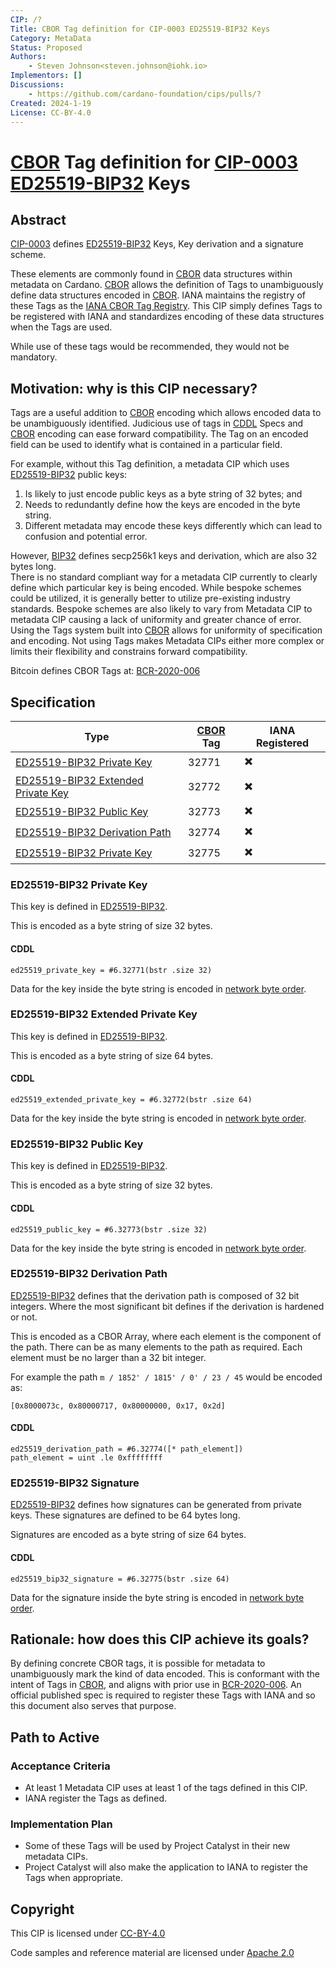 ```yaml
---
CIP: /?
Title: CBOR Tag definition for CIP-0003 ED25519-BIP32 Keys
Category: MetaData
Status: Proposed
Authors:
    - Steven Johnson<steven.johnson@iohk.io>
Implementors: []
Discussions:
    - https://github.com/cardano-foundation/cips/pulls/?
Created: 2024-1-19
License: CC-BY-4.0
--- 
```


<!-- cspell: words secp -->

<!-- markdownlint-disable MD025-->
# [CBOR] Tag definition for [CIP-0003] [ED25519-BIP32] Keys

## Abstract

[CIP-0003] defines [ED25519-BIP32] Keys, Key derivation and a signature scheme.

These elements are commonly found in [CBOR] data structures within metadata on Cardano.
[CBOR] allows the definition of Tags to unambiguously define data structures encoded in [CBOR].
IANA maintains the registry of these Tags as the [IANA CBOR Tag Registry].
This CIP simply defines Tags to be registered with IANA and standardizes encoding of these data structures when the Tags are used.

While use of these tags would be recommended, they would not be mandatory.

## Motivation: why is this CIP necessary?

Tags are a useful addition to [CBOR] encoding which allows encoded data to be unambiguously identified.
Judicious use of tags in [CDDL] Specs and [CBOR] encoding can ease forward compatibility.
The Tag on an encoded field can be used to identify what is contained in a particular field.

For example, without this Tag definition, a metadata CIP which uses [ED25519-BIP32] public keys:

1. Is likely to just encode public keys as a byte string of 32 bytes; and
2. Needs to redundantly define how the keys are encoded in the byte string.
3. Different metadata may encode these keys differently which can lead to confusion and potential error.

However, [BIP32] defines secp256k1 keys and derivation, which are also 32 bytes long.  
There is no standard compliant way for a metadata CIP currently to clearly define which particular key is being encoded.
While bespoke schemes could be utilized, it is generally better to utilize pre-existing industry standards.
Bespoke schemes are also likely to vary from Metadata CIP to metadata CIP causing a lack of uniformity and greater chance of error.
Using the Tags system built into [CBOR] allows for uniformity of specification and encoding.
Not using Tags makes Metadata CIPs either more complex or limits their flexibility and constrains forward compatibility.

Bitcoin defines CBOR Tags at: [BCR-2020-006]

## Specification

| Type | [CBOR] Tag | IANA Registered |
| -- | -- | -- |
| [ED25519-BIP32 Private Key](#ed25519-bip32-private-key) | 32771 | :heavy_multiplication_x: |
| [ED25519-BIP32 Extended Private Key](#ed25519-bip32-extended-private-key) | 32772 | :heavy_multiplication_x: |
| [ED25519-BIP32 Public Key](#ed25519-bip32-public-key) | 32773 | :heavy_multiplication_x: |
| [ED25519-BIP32 Derivation Path](#ed25519-bip32-derivation-path) | 32774 | :heavy_multiplication_x: |
| [ED25519-BIP32 Private Key](#ed25519-bip32-signature) | 32775 | :heavy_multiplication_x: |

### ED25519-BIP32 Private Key

This key is defined in [ED25519-BIP32].

This is encoded as a byte string of size 32 bytes.

#### CDDL

```cddl
ed25519_private_key = #6.32771(bstr .size 32)
```

Data for the key inside the byte string is encoded in [network byte order].

### ED25519-BIP32 Extended Private Key

This key is defined in [ED25519-BIP32].

This is encoded as a byte string of size 64 bytes.

#### CDDL

```cddl
ed25519_extended_private_key = #6.32772(bstr .size 64)
```

Data for the key inside the byte string is encoded in [network byte order].

### ED25519-BIP32 Public Key

This key is defined in [ED25519-BIP32].

This is encoded as a byte string of size 32 bytes.

#### CDDL

```cddl
ed25519_public_key = #6.32773(bstr .size 32)
```

Data for the key inside the byte string is encoded in [network byte order].

### ED25519-BIP32 Derivation Path

[ED25519-BIP32] defines that the derivation path is composed of 32 bit integers.
Where the most significant bit defines if the derivation is hardened or not.

This is encoded as a CBOR Array, where each element is the component of the path.
There can be as many elements to the path as required.
Each element must be no larger than a 32 bit integer.

For example the path `m / 1852' / 1815' / 0' / 23 / 45` would be encoded as:

```cbor
[0x8000073c, 0x80000717, 0x80000000, 0x17, 0x2d]
```

#### CDDL

```cddl
ed25519_derivation_path = #6.32774([* path_element])
path_element = uint .le 0xffffffff
```

### ED25519-BIP32 Signature

[ED25519-BIP32] defines how signatures can be generated from private keys.
These signatures are defined to be 64 bytes long.

Signatures are encoded as a byte string of size 64 bytes.

#### CDDL

```cddl
ed25519_bip32_signature = #6.32775(bstr .size 64)
```

Data for the signature inside the byte string is encoded in [network byte order].

## Rationale: how does this CIP achieve its goals?

By defining concrete CBOR tags,  it is possible for metadata to unambiguously mark the kind of data encoded.
This is conformant with the intent of Tags in [CBOR], and aligns with prior use in [BCR-2020-006].
An official published spec is required to register these Tags with IANA and so this document also serves that purpose.

## Path to Active

### Acceptance Criteria

* At least 1 Metadata CIP uses at least 1 of the tags defined in this CIP.
* IANA register the Tags as defined.

### Implementation Plan

* Some of these Tags will be used by Project Catalyst in their new metadata CIPs.
* Project Catalyst will also make the application to IANA to register the Tags when appropriate.

## Copyright

This CIP is licensed under [CC-BY-4.0]

Code samples and reference material are licensed under [Apache 2.0]

[CC-BY-4.0]: https://creativecommons.org/licenses/by/4.0/legalcode
[Apache 2.0]: https://www.apache.org/licenses/LICENSE-2.0.html
[CBOR]: https://www.rfc-editor.org/rfc/rfc8949.html
[CDDL]: https://www.rfc-editor.org/rfc/rfc8610
[CIP-0003]: https://cips.cardano.org/cip/CIP-0003
[BIP32]: https://github.com/bitcoin/bips/blob/master/bip-0032.mediawiki
[BCR-2020-006]: https://github.com/BlockchainCommons/Research/blob/master/papers/bcr-2020-006-urtypes.md
[IANA CBOR Tag Registry]: https://www.iana.org/assignments/cbor-tags/cbor-tags.xhtml
[network byte order]: https://datatracker.ietf.org/doc/html/rfc1700
[ED25519-BIP32]: https://github.com/input-output-hk/adrestia/raw/bdf00e4e7791d610d273d227be877bc6dd0dbcfb/user-guide/static/Ed25519_BIP.pdf
